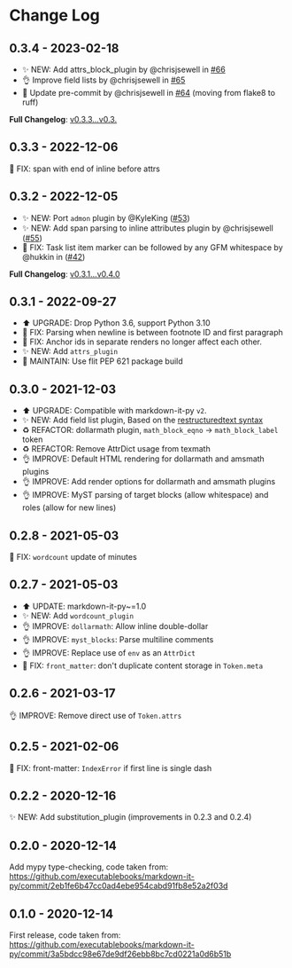 # Change Log

## 0.3.4 - 2023-02-18

- ✨ NEW: Add attrs_block_plugin by @chrisjsewell in [#66](https://github.com/executablebooks/mdit-py-plugins/pull/66)
- 👌 Improve field lists by @chrisjsewell in [#65](https://github.com/executablebooks/mdit-py-plugins/pull/65)
- 🔧 Update pre-commit by @chrisjsewell in [#64](https://github.com/executablebooks/mdit-py-plugins/pull/64) (moving from flake8 to ruff)

**Full Changelog**: [v0.3.3...v0.3.](https://github.com/executablebooks/mdit-py-plugins/compare/v0.3.3...v0.3.4)

## 0.3.3 - 2022-12-06

🐛 FIX: span with end of inline before attrs

## 0.3.2 - 2022-12-05

- ✨ NEW: Port `admon` plugin by @KyleKing ([#53](https://github.com/executablebooks/mdit-py-plugins/pull/53))
- ✨ NEW: Add span parsing to inline attributes plugin by @chrisjsewell ([#55](https://github.com/executablebooks/mdit-py-plugins/pull/55))
- 🐛 FIX: Task list item marker can be followed by any GFM whitespace by @hukkin in ([#42](https://github.com/executablebooks/mdit-py-plugins/pull/42))

**Full Changelog**: [v0.3.1...v0.4.0](https://github.com/executablebooks/mdit-py-plugins/compare/v0.3.1...v0.4.0)

## 0.3.1 - 2022-09-27

- ⬆️ UPGRADE: Drop Python 3.6, support Python 3.10
- 🐛 FIX: Parsing when newline is between footnote ID and first paragraph
- 🐛 FIX: Anchor ids in separate renders no longer affect each other.
- ✨ NEW: Add `attrs_plugin`
- 🔧 MAINTAIN: Use flit PEP 621 package build

## 0.3.0 - 2021-12-03

- ⬆️ UPGRADE: Compatible with markdown-it-py `v2`.
- ✨ NEW: Add field list plugin, Based on the [restructuredtext syntax](https://docutils.sourceforge.io/docs/ref/rst/restructuredtext.html#field-lists)
- ♻️ REFACTOR: dollarmath plugin, `math_block_eqno` -> `math_block_label` token
- ♻️ REFACTOR: Remove AttrDict usage from texmath
- 👌 IMPROVE: Default HTML rendering for dollarmath and amsmath plugins
- 👌 IMPROVE: Add render options for dollarmath and amsmath plugins
- 👌 IMPROVE: MyST parsing of target blocks (allow whitespace) and roles (allow for new lines)

## 0.2.8 - 2021-05-03

🐛 FIX: `wordcount` update of minutes

## 0.2.7 - 2021-05-03

- ⬆️ UPDATE: markdown-it-py~=1.0
- ✨ NEW: Add `wordcount_plugin`
- 👌 IMPROVE: `dollarmath`: Allow inline double-dollar
- 👌 IMPROVE: `myst_blocks`: Parse multiline comments
- 👌 IMPROVE: Replace use of `env` as an `AttrDict`
- 🐛 FIX: `front_matter`: don't duplicate content storage in `Token.meta`

## 0.2.6 - 2021-03-17

👌 IMPROVE: Remove direct use of `Token.attrs`

## 0.2.5 - 2021-02-06

🐛 FIX: front-matter: `IndexError` if first line is single dash

## 0.2.2 - 2020-12-16

✨ NEW: Add substitution_plugin
(improvements in 0.2.3 and 0.2.4)

## 0.2.0 - 2020-12-14

Add mypy type-checking, code taken from: https://github.com/executablebooks/markdown-it-py/commit/2eb1fe6b47cc0ad4ebe954cabd91fb8e52a2f03d

## 0.1.0 - 2020-12-14

First release, code taken from: https://github.com/executablebooks/markdown-it-py/commit/3a5bdcc98e67de9df26ebb8bc7cd0221a0d6b51b

